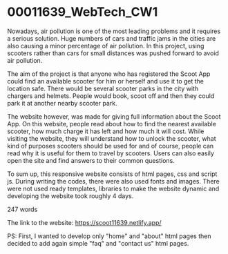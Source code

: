 # 00011639_WebTech_CW1

Nowadays, air pollution is one of the most leading problems and it requires a serious solution. Huge numbers of cars and traffic jams in the cities are also causing a minor percentage of air pollution. In this project, using scooters rather than cars for small distances was pushed forward to avoid air pollution.

The aim of the project is that anyone who has registered the Scoot App could find an available scooter for him or herself and use it to get the location safe. There would be several scooter parks in the city with chargers and helmets. People would book, scoot off and then they could park it at another nearby scooter park.

The website however, was made for giving full information about the Scoot App. On this website, people read about how to find the nearest available scooter, how much charge it has left and how much it will cost. While visiting the website, they will understand how to unlock the scooter, what kind of purposes scooters should be used for and of course, people can read why it is useful for them to travel by scooters. Users can also easily open the site and find answers to their common questions.

To sum up, this responsive website consists of html pages, css and script js. During writing the codes, there were also used fonts and images. There were not used ready templates, libraries to make the website dynamic and developing the website took roughly 4 days.

247 words

The link to the website: https://scoot11639.netlify.app/

PS: First, I wanted to develop only "home" and "about" html pages then decided to add again simple "faq" and "contact us" html pages.